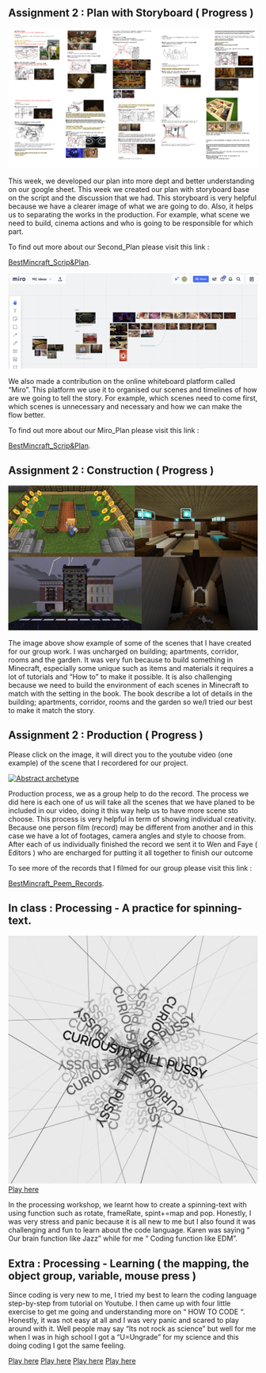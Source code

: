 
## Assignment 2 : Plan with Storyboard ( Progress )

![](Plan.jpg) 

This week, we developed our plan into more dept and better understanding on our google sheet. This week we created our plan with storyboard base on the script and the discussion that we had. This storyboard is very helpful because we have a clearer image of what we are going to do. Also, it helps us to separating the works in the production. For example, what scene we need to build, cinema actions and who is going to be responsible for which part.

To find out more about our Second_Plan please visit this link :

[BestMincraft_Scrip&Plan](https://docs.google.com/document/d/19jYVR71h8XhRFNsr-k470x9JxL-L0lmXoieETXrT_1o/edit#).

![](Miro.jpg) 

We also made a contribution on the online whiteboard platform called “Miro”. This platform we use it to organised our scenes and timelines of how are we going to tell the story. For example, which scenes need to come first, which scenes is unnecessary and necessary and how we can make the flow better. 

To find out more about our Miro_Plan please visit this link :

[BestMincraft_Scrip&Plan](https://miro.com/app/board/o9J_kngxnTk=/#).

## Assignment 2 : Construction ( Progress )

![](Scens_Production.jpg) 

The image above show example of some of the scenes that I have created for our group work. I was uncharged on building; apartments, corridor, rooms and the garden. It was very fun because to build something in Minecraft, especially some unique such as items and materials it requires a lot of tutorials and “How to” to make it possible.  It is also challenging  because we need to build the environment of each scenes in Minecraft to match with the setting in the book. The book describe a lot of details in the building; apartments, corridor, rooms and the garden so we/I tried our best to make it match the story.

## Assignment 2 : Production ( Progress )

Please click on the image, it will direct you to the youtube video (one example) of the scene that I recordered for our project.

[![Abstract archetype](http://img.youtube.com/vi/AAnRk4LWSuM.jpg)](http://www.youtube.com/watch?v=AAnRk4LWSuM " Abstract archetype " )

Production process, we as a group help to do the record. The process we did here is each one of us will take all the scenes that we have planed to be included in our video, doing it this way help us to have more scene sto choose. This process is very helpful in term of showing individual creativity. Because one person film (record) may be different from another and in this case we have a lot of footages, camera angles and style to choose from. After each of us individually finished the record we sent it to Wen and Faye ( Editors ) who are encharged for putting it all together to finish our outcome

To see more of the records that I filmed for our group please visit this link :

[BestMincraft_Peem_Records](https://miro.com/app/board/o9J_kngxnTk=/#).

## In class : Processing - A practice for spinning-text.

![](spinning-text.jpg)
[Play here](https://ptpeem.github.io/EdmCodeWorld/Week_04/Typetest2/)

In the processing workshop, we learnt how to create a spinning-text with using function such as rotate, frameRate, spint+=map and pop. Honestly, I was very stress and panic because it is all new to me but I also found it was challenging and fun to learn about the code language. Karen was saying “ Our brain function like Jazz” while for me “ Coding function like EDM”.

## Extra : Processing - Learning ( the mapping, the object group, variable, mouse press )

Since coding is very new to me, I tried my best to learn the coding language step-by-step from tutorial on Youtube. I then came up with four little exercise to get me going and understanding more on “ HOW TO CODE “. Honestly, it was not easy at all and I was very panic and scared to play around with it. Well people may say “Its not rock as science” but well for me when I was in high school I got a “U=Ungrade” for my science and this doing coding I got the same feeling. 

[Play here](https://ptpeem.github.io/EdmCodeWorld/Week_04/TheMapping/)
[Play here](https://ptpeem.github.io/EdmCodeWorld/Week_04/TheObjectGroupCode/)
[Play here](https://ptpeem.github.io/EdmCodeWorld/Week_04/VariablePractice/)
[Play here](https://ptpeem.github.io/EdmCodeWorld/Week_04/MousePressed/)
